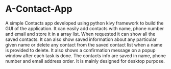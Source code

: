 # A-Contact-App
A simple Contacts app developed using python kivy framework to build the GUI of the application. 
It can easily add contacts with name, phone number and email and store it in a array list. When requested it can show all the saved contacts. 
It can also show saved information about any particular given name or delete any contact from the saved contact list when a name is provided to delete.
It also shows a confirmation message on a popup window after each task is done.
The contacts info are saved in name, phone number and email address order.
It is mainly designed for desktop purpose.
